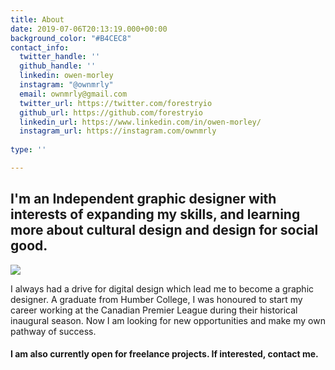 ```yaml
---
title: About
date: 2019-07-06T20:13:19.000+00:00
background_color: "#B4CEC8"
contact_info:
  twitter_handle: ''
  github_handle: ''
  linkedin: owen-morley
  instagram: "@ownmrly"
  email: ownmrly@gmail.com
  twitter_url: https://twitter.com/forestryio
  github_url: https://github.com/forestryio
  linkedin_url: https://www.linkedin.com/in/owen-morley/
  instagram_url: https://instagram.com/ownmrly
  
type: ''

---
```

## I'm an Independent graphic designer with interests of expanding my skills, and learning more about cultural design and design for social good.

![](/images/Owen_Morley_Overlay.jpg)

I always had a drive for digital design which lead me to become a graphic designer. A graduate from Humber College, I was honoured to start my career working at the Canadian Premier League during their historical inaugural season. Now I am looking for new opportunities and make my own pathway of success.

#### I am also currently open for freelance projects. If interested, contact me.
